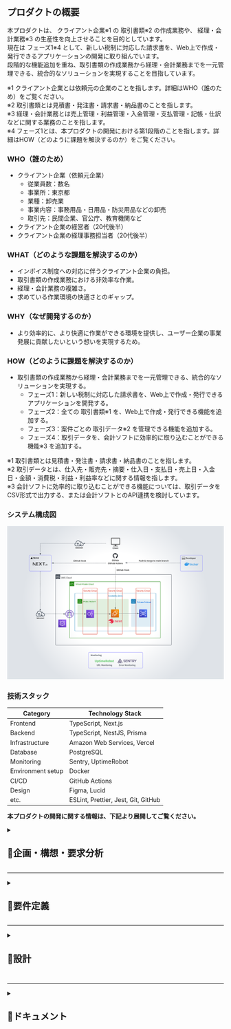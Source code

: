 ## プロダクトの概要
本プロダクトは、 クライアント企業※1 の 取引書類※2 の作成業務や、 経理・会計業務※3 の生産性を向上させることを目的としています。  
現在は フェーズ1※4 として、新しい税制に対応した請求書を、Web上で作成・発行できるアプリケーションの開発に取り組んでいます。  
段階的な機能追加を重ね、取引書類の作成業務から経理・会計業務までを一元管理できる、統合的なソリューションを実現することを目指しています。  

※1 クライアント企業とは依頼元の企業のことを指します。詳細はWHO（誰のため）をご覧ください。  
※2 取引書類とは見積書・発注書・請求書・納品書のことを指します。  
※3 経理・会計業務とは売上管理・利益管理・入金管理・支払管理・記帳・仕訳などに関する業務のことを指します。  
※4 フェーズ1とは、本プロダクトの開発における第1段階のことを指します。詳細はHOW（どのように課題を解決するのか）をご覧ください。

### WHO（誰のため）
- クライアント企業（依頼元企業）
  - 従業員数：数名
  - 事業所：東京都
  - 業種：卸売業
  - 事業内容：事務用品・日用品・防災用品などの卸売
  - 取引先：民間企業、官公庁、教育機関など
- クライアント企業の経営者（20代後半）
- クライアント企業の経理事務担当者（20代後半）

### WHAT（どのような課題を解決するのか）
- インボイス制度への対応に伴うクライアント企業の負担。
- 取引書類の作成業務における非効率な作業。
- 経理・会計業務の複雑さ。
- 求めている作業環境の快適さとのギャップ。

### WHY（なぜ開発するのか）
- より効率的に、より快適に作業ができる環境を提供し、ユーザー企業の事業発展に貢献したいという想いを実現するため。

### HOW（どのように課題を解決するのか）
- 取引書類の作成業務から経理・会計業務までを一元管理できる、統合的なソリューションを実現する。
  - フェーズ1：新しい税制に対応した請求書を、Web上で作成・発行できるアプリケーションを開発する。
  - フェーズ2：全ての 取引書類※1 を、Web上で作成・発行できる機能を追加する。
  - フェーズ3：案件ごとの 取引データ※2 を管理できる機能を追加する。
  - フェーズ4：取引データを、会計ソフトに効率的に取り込むことができる機能※3 を追加する。

※1 取引書類とは見積書・発注書・請求書・納品書のことを指します。  
※2 取引データとは、仕入先・販売先・摘要・仕入日・支払日・売上日・入金日・金額・消費税・利益・利益率などに関する情報を指します。  
※3 会計ソフトに効率的に取り込むことができる機能については、取引データをCSV形式で出力する、または会計ソフトとのAPI連携を検討しています。

### システム構成図
![システム構成図](./img/system-architecture/system-architecture.png)

### 技術スタック
| Category          | Technology Stack                       |
| ----------------- | ------------------------------------   |
| Frontend          | TypeScript, Next.js                    |
| Backend           | TypeScript, NestJS, Prisma             |
| Infrastructure    | Amazon Web Services, Vercel            |
| Database          | PostgreSQL                             |
| Monitoring        | Sentry, UptimeRobot                    |
| Environment setup | Docker                                 |
| CI/CD             | GitHub Actions                         |
| Design            | Figma, Lucid                           |
| etc.              | ESLint, Prettier, Jest, Git, GitHub    |

**本プロダクトの開発に関する情報は、下記より展開してご覧ください。**

<details>
<summary><h2>📄企画・構想・要求分析</h2></summary>　　

<details>
<summary><h3>プロダクトを通じて実現したいこと</3></summary>　　

#### ユーザー企業が実現したいこと
- ノンコア業務の手間を減らし、コア業務に集中できる環境をつくる。
- ココロオドル環境をつくる。
- 生産性を上げる。

---

#### 僕が実現したいこと
##### 社会的
- 事業の発展に貢献する。
- 業務フローを整理して、ユーザー企業の手間を減らす。
- ココロオドル環境をつくり、働くひとを笑顔にする。

##### 個人的
- 就職を成功させる。
- 自分の人柄や技術力を正しく伝える。
- 技術力を向上させる。

</details>

---

<details>
<summary><h3>業務分析</3></summary>　　

#### 基本情報
- 業種：卸売業
- 商材：事務用品・日用品・防災用品など
- 取引手段：電話・メール
- 規模：従業員数名（パートナーを含む）

#### 対象とする業務分野  
本プロダクトでの対象とする業務分野は、コア事業での取引に際して生じる業務を対象とする。

#### 取引を行う際の業務プロセス
1. 見積
   1. 顧客から見積依頼のメールが届く。
   2. 仕入先へ見積依頼のメールを送る。
2. 提案
   1. 仕入先からメールで見積書が届く。
   2. 見積書をメールで顧客へ送る。
1. 受注
   1. 顧客からメールで発注書が届く。
   2. 発注書をメールで仕入先へ送る。
2. 支払
   1. 仕入先からメールで請求書が届く。
   2. 請求書に基づいて支払い。
3. 出荷・納品
   1. 顧客へ出荷連絡のメールを送る。
   2. 配送伝票をもとに納品確認する。
   3. 請求書をメールで顧客へ送る。
4. 入金
   1. 期限が過ぎたら入金を確認する。

#### 取引を行う際の業務に付随する書類作成業務
- 提案
  -  見積書を作成する。
- 受注
  -  発注書を作成する。
  -  売上管理ファイルに案件内容を記入する。
- 納品
  -  仕入先の出荷日を売上管理ファイルに記入する。
  -  顧客への出荷日を売上管理ファイルに記入する。
  -  請求書を作成する。
  -  納品書を作成する。

#### 取引を行う際の業務に付随するファイル管理業務
- 提案
  - 案件番号の採番。
  - 仕入先の見積書を案件フォルダに保存する。
  - エクセルで作成した見積書を案件フォルダに保存する。
- 受注
  - 顧客の発注書を案件フォルダに保存する。
  - エクセルで作成した発注書を案件フォルダに保存する。
- 支払い
  - 仕入先から届いた請求書を案件フォルダに保存する。
- 納品
  - エクセルで作成した請求書を案件フォルダに保存する。
- 完了
  - 案件フォルダのファイルを、不定期でまとめて管理フォルダに移動する。


#### 取引を行う際の業務に付随する連絡業務
- 見積
  - 仕入先に見積依頼のメールを送る。
- 提案
  - 顧客に見積書をメールで送る。
- 受注
  - 仕入先に発注書を添付して発注メールを送る。（フォーマット有り：注文内容を文中に含む）
- 納品
  - 出荷連絡（フォーマット有り）する。
  - 顧客に請求書をメール送る。

#### 業務理解を深めるためのユーザーへの質問
- 取引に付随する業務はあるか？
  - 請求書と納品書を郵送で送る場合がある。その場合は送り状を作成する。
  - 提案時に資料を作成することがある。
  - 取引内容を不定期でまとめて記帳をしている。
  - 期限までに顧客からの入金がされているかを、売上管理ファイルに基づいて確認をしている。
  - 売上管理ファイルで年間の売上、利益、利益率などを確認している。
- エクセルでの書類作成に対して課題や不満はあるか？
  - インボイス制度に対応した書類作成を行いたい。
  - 案件番号を自動で採番できるようにしたい。
  - 企業名・取引条件・納期・納入場所・商品を入力する際に予測変換が出たら良い。
  - 書類の作成日を入力する手間を減らしたい。
  - よりスマートに、よりカッコよく作業をしたい。
  - 税率の変更、税込・税抜の計算方式の変更をスムーズにしたい。
  - 購入用書類に納品先を記入できるようにしたい。
  - 販売用書類と購入用書類の情報を共有し、同じデータを再度入力せずに済むようにしたい。
  - スマホで書類を作成できるようにし、スマホで取引先に送付ができるようにしたい。
- メールの送受信の課題や不満はあるか？
  - 仕入先への発注時に発注書の内容をフォーマットに沿ってメールに記載しているのだけなので自動化したい。
- 案件番号の規則は？
  - yymmdd-xx-xxxx
  - xx：日毎に01から順に採番する。
  - xxxx（上2桁）：01から順に採番。同じ案件に対して複数回見積書を作成した場合に使用。
  - xxxx（下2桁）：01から順に採番。同じ案件に対して複数回請求書を作成した場合に使用。
- 仕入先への注文メールの文はどのような構成なのか？
  - 製品、Jan(型番)、数量、納品予定日、時間指定、納品先情報、出荷主情報、備考、その他の文章。
- ファイル名の命名規則は？
  - [書類種別] + 案件番号
  - 書類種別：S=販売用、B=購入用、Q=見積書、O=発注書、I=請求書、D=納品書
  - 例：SO230401=顧客からの発注書、BO230401=仕入先への発注書
- 案件フォルダとは何か？
  - 案件ごとにファイル（見積書・発注書・請求書など）を一時的にローカルで管理するフォルダ。
- 管理フォルダとは何か？
  - 全取引の証憑書類を種類毎（見積書・発注書・請求書など）に管理するクラウド上のフォルダ。
- 売上管理ファイルとは何か？
  - 案件番号、顧客、仕入先、商品名、購入情報（出荷日、支払日、数量、購入金額）、売上記録（出荷日、入金日、数量、購入金額）、利益、利益率、回収率（顧客からの入金日-仕入先への支払日）、備考から構成される、案件ごとの取引記録。
  - 案件の進捗管理、入金管理、記帳、売上確認（利益や利益率も含む）の際に使用される。

</details>

---

<details>
<summary><h3>ターゲット・課題・ニーズ</3></summary>　

#### ターゲット
- 決済者：ユーザー企業の経営者（20代後半）
- 利用者：ユーザー企業の経理事務担当者（20代後半）

---

#### ターゲットが抱える課題
- 手間
  - 書類作成。
  - 書類作成時の入力。
  - 書類管理。（書類作成時とメール受信時にタスクが発生している）
  - 発注先へのメール文作成。
  - 入金管理。（売上管理ファイルを確認している）
  - 記帳。
- 生産性 
  - 購入用書類、販売用書類、書類管理、売上記録の連携がとれていない。
  - 税率や税金の計算方式の変更に柔軟性がない。
- 機能
  - 取引書類がインボイス制度に対応していない。
  - 手元にPCがないと書類作成ができない。
- モチベーション
  - 現行システムに地味さを感じている。

---

#### ターゲットのニーズ
- 「洗練」された「便利」で「かっこいい」アプリケーションで作業したい。
- ノンコア業務の手間を徹底的に減らしてコア業務に集中したい。
- タスクの増加によるストレスや混乱を低減したい。
- システムを一つにまとめて、横断して作業することによるストレスを減らしたい。
- レスポンスの早さを大切にしており、外出先などPCがない環境での書類作成・送信をしたい。
- 無駄を減らして効率的な仕事をしたい。

</details>

---

<details>
<summary><h3>競合調査</3></summary>　

#### 競合分析の目的
- 競合から必要な機能とは何かを学ぶ。
- 実現したい独自の機能をみつける。

#### 競合を特定
- 会計ソフト関連企業が提供するサービス
- 事務機器関連企業が提供するサービス
- その他企業が提供するサービス
- エクセルテンプレート

#### サンプル企業
- 契約したサービス：5社
- 資料請求したサービス：3社
- 合計：8社

#### 競合のサービス概要を把握する
- 各書類の作成機能＋レポートの構成が基本
- その他：商品登録、取引先登録、メンバー登録機能

#### 取り入れたいこと
- シンプルでわかりやすい構成
- 書類作成画面での消費税の扱いや、源泉徴収税の設定などを行う機能
- 取引先と商品に関する予測変換機能
- 取引先データ、商品データをCSVで読み込む機能

#### 実現したい独自の価値
- 既存案件から情報を呼び出し、書類を作成する機能（見積書の内容をもとに発注書や請求書を作成）
- 入力時の動線にこだわったストレスのない書類作成画面
- 完成のイメージを見ながら書類作成できる機能
- 支払や入金の案内やアラートを表示する機能

</details>

---

<details>
<summary><h3>解決したい課題と満たしたいニーズは何か</3></summary>　

- 書類管理の手間を減らし、コア業務に集中したいというニーズを満たす。
- 購入用書類、販売用書類、書類管理、売上記録などの連携がとれないことで生じるシステムを横断しなければいけないという課題を解決し、煩雑さによるストレスから解放されたいというニーズを満たす。
- 入金と支払の管理の手間を減らし、コア業務に集中したいというニーズを満たす。
- 記帳の手間を減らし、コア業務に集中したいというニーズを満たす。
- 手元にPCがないと書類作成ができない課題を解決し、いかなる状況でも即レスをしたいというニーズを満たす。

</details>
</details>

---

<details>
<summary><h2>📄要件定義</h2></summary>　　　

<details>
<summary><h3>解決する課題を定義</3></summary>　　

- 解決する課題
  - インボイス制度への対応に伴うクライアント企業の負担。
  - 取引書類の作成業務における非効率な作業。
  - 経理・会計業務の複雑さ。
  - 求めている作業環境の快適さとのギャップ。

</details>

---

<details>
<summary><h3>重要成功要因</3></summary>　　

洗練された便利でかっこいいアプリケーションの開発。

</details>

---

<details>
<summary><h3>課題解決の方法</3></summary>　　

- 取引書類の作成業務から経理・会計業務までを一元管理できる、統合的なソリューションを実現する。
  - フェーズ1：新しい税制に対応した請求書を、Web上で作成・発行できるアプリケーションを開発する。
  - フェーズ2：全ての 取引書類※1 を、Web上で作成・発行できる機能を追加する。
  - フェーズ3：案件ごとの 取引データ※2 を管理できる機能を追加する。
  - フェーズ4：取引データを、会計ソフトに効率的に取り込むことができる機能※3 を追加する。

※1 取引書類とは見積書・発注書・請求書・納品書のことを指します。  
※2 取引データとは、仕入先・販売先・摘要・仕入日・支払日・売上日・入金日・金額・消費税・利益・利益率などに関する情報を指します。  
※3 会計ソフトに効率的に取り込むことができる機能については、取引データをCSV形式で出力する、または会計ソフトとのAPI連携を検討しています。

</details>

---

<details>
<summary><h3>機能要件</3></summary>　　

- 認証
  - 新規登録
    - ログインID・パスワード・事業者名でアカウントを作成できる。
  - ログイン
    - ログインID・パスワードでログインできる。
  - ログアウト
    - ユーザーの意思でログアウトできる。
- 作成
  - 請求書の作成ができる。
  - 請求書のフォーマットがインボイス制度に対応している。
  - 税率の変更ができる。
- 個別表示
  - 請求書の個別表示ができる。
- 一覧表示
  - 請求書の一覧表示ができる。 
- 編集
  - 請求書の編集ができる。
- 出力
  - 請求書のPDF出力ができる。
- 削除
  - 請求書の削除ができる。

</details>

---

<details>
<summary><h3>非機能要件</3></summary>　　

- 使用言語
  - 全画面日本語で表示する。
  - 標準的な文字コードやフォントに対応。 
  - 文字コード：UTF-8　JIS 第1水準および第2水準に対応。
- 利用者環境
  - 下記の環境において正常に表示・動作をする。
    - OS：Windows、macOS
    - 機器：パソコン
    - ブラウザ：Google Chrome
  - 作業期間に余裕がある場合は前項の環境に追加して、下記の環境において正常に表示・動作をする。
    - 機器：スマートフォン、タブレット端末
    - ブラウザ：Safari、iOS・Androidにおける標準ブラウザ
- 現行の法制度への対応
  - 運用開始時点で成立している法制度に対応する。
- サービス提供時間
  - 24時間365日稼働する。但し、システムのメンテナンス等は除く。
- ユーザビリティ
  - 操作方法
    - 無駄な手順を省き、最小限の操作・入力で作業ができる設計にする。
    - 「Tab」キーによる画面上のフォーカスの移動順序は、ユーザが操作しやすい順序とする。
    - キーボードのみでも容易に操作や入力が実施できるよう考慮する。
  - 画面デザイン
    - 何をすればよいのか、直感的にわかるような画面構成にする。
    - 無駄な情報や機能をなくし、シンプルな画面構成にする。
    - 十分な視認性のあるフォント、文字サイズを用いる。
  - 表示のわかりやすさ
    - メニュー、見出し、操作の指示、説明などには、ユーザーが正確にその内容を理解できる用語を使用する。
    - システムが処理を行っている間、ユーザーがストレスを感じない工夫をする。
  - 表示の最適化
    - ユーザーの作業画面の大きさに応じて表示の最適化をする。
  - レスポンス・応答時間
    - 各処理のレスポンスタイムは、ユーザーが体感的に遅いと感じない程度とする。
    - レスポンスタイムの目安は概ね3秒以下とする。
- 設計方針
  - 開発の生産性や保守性向上を目的とし、画面、業務ロジック、データアクセス方法を極力疎結合な構造とし、変更等における影響範囲を極小化する。
- システム機器及び稼働環境
  - サーバ及びバックアップ装置等を含むすべての機器は社内に設置をせず、クラウドサービスを利用する。
- デプロイ
  - デプロイは自動化する。
  - デプロイはバージョン管理システムの本番環境用のブランチにマージされた際に行う。
- 運用・保守・改修
  - プログラムの改修履歴はバージョン管理システムで管理する。
  - バージョン管理システムにプッシュをする際には、事前に静的解析ツールを用いてコード品質を確認をする。
  - 本番環境とは別に検証環境を用意する。
  - 改修後のプログラムの適用については検証環境で事前に確認をし、ユーザーの承認を得て本番環境へ適用する。
- 通信方式
  - サーバと通信を行う際は、SSL暗号化通信を行う。
- セキュリティ
  - 本プロダクトに係る情報セキュリティ上のリスクを洗い出し、リスクに見合った適切な情報セキュリティ対策を講じる。
  - システムに対するアクセス、ウィルス、不正プログラム感染等、インターネットを経由する攻撃や不正等に対し、通信の暗号化などの必要な対策をする。

</details>
</details>

---

<details>
<summary><h2>📄設計<h2></summary>　　

<details>
<summary><h3>画面設計</3></summary>　　

![ワイヤーフレーム](./img/screen-design/screen-design_1.3.png)

- 新規登録画面
  - 機能
    - ユーザの新規登録
  - データ
    - サーバに送信するデータ
      - ログインID(login_id)　パスワード(password)
- ログイン画面
  - 機能
    - ユーザーの認証
  - データ
    - サーバーへ送信するデータ
      - ログインID(login_id)　パスワード(password)
- 事業者登録画面
  - 機能
    - 事業者登録
  - データ
    - サーバーへ送信するデータ
      - 認証情報(access_token)　事業者名(business_name)　登録番号(business_invoice_number)
- 事業者選択画面
  - 機能
    - 作業する事業者を選択
  - データ
    - サーバーから受信するデータ
      - 事業者ID(business_id)　事業者名(business_name)
    - サーバーへ送信するデータ
      - 認証情報(access_token)　事業者ID(business_id)
- ホーム画面
  - データ
    - サーバーから受信するデータ
      - 事業者名(business_name)
- 請求書一覧画面
  - 機能
    - ユーザーが選択した事業者に紐づく請求書の一覧表示
  - データ
    - サーバから受信するデータ
      - 事業者名(business_name)　請求書データ(以下記載)
        - 請求書データ
          - 請求書ID(id)　取引先名(customer_name)　作成日(document_created_at)　書類番号(document_number)　税込合計金額( SUM(price × tax_classification) )
    - サーバへ送信するデータ
      - 認証情報(access_token)　請求書ID(id)
- 請求書作成画面
  - 機能
    - 請求書の作成
    - 各商品の金額計算
      - 税抜 合計金額 の計算
    - 税率別の金額計算
      - 全商品の 税率別 税抜合計金額 の計算
      - 全商品の 税率別 消費税合計金額 の計算
      - 全商品の 税率別 税込合計金額 の計算
    - 全商品の金額計算
      - 全商品の 税抜合計金額 の計算
      - 全商品の 消費税合計金額 の計算
      - 全商品の 税込合計金額 の計算
    - 事業者情報を入力欄に表示
    - 支払先情報を備考欄に表示
  - データ
    - サーバから受信するデータ
      - 事業者名(business_name)　事業者情報(business_details)　角印(m_seals_id)　金融機関名(financial_institution_name)　支店名(branch_name)　口座名義(account_name)　口座種別(account_type)　口座番号(account_number)
    - サーバーへ送信するデータ
      - 認証情報(access_token)　請求書データ(以下記載)　商品データ(以下記載)
        - 請求書データ
          - 請求日(document_created_at)
          - 請求番号(document_number)
          - 取引先名(customer_name)
          - 事業者情報(business_details)
          - 角印(m_seals_id)
          - 備考(notes)
        - 商品データ
          - 日付(transaction_date)
          - 品名・品番(product_name)
          - 数量(quantity)
          - 単位(unit)
          - 単価(price)
          - 税区分(tax_classification)
- 請求書確認画面
  - 機能
    - 請求書のプレビュー表示
    - 請求書のPDF出力
    - 各商品の金額計算
      - 税抜 合計金額 の計算
    - 税率別の金額計算
      - 全商品の 税率別 税抜合計金額 の計算
      - 全商品の 税率別 消費税合計金額 の計算
      - 全商品の 税率別 税込合計金額 の計算
    - 全商品の金額計算
      - 全商品の 税抜合計金額 の計算
      - 全商品の 消費税合計金額 の計算
      - 全商品の 税込合計金額 の計算
  - データ
    - サーバから受信するデータ
      - 事業者名(business_name)　請求書データ(以下記載)　商品データ(以下記載)
        - 請求書データ
          - 請求書ID(id)
          - 請求日(document_created_at)
          - 請求番号(document_number)
          - 取引先名(customer_name)
          - 事業者情報(business_details)
          - 角印(m_seals_id)
          - 備考(notes)
        - 商品データ
          - 日付(transaction_date)
          - 品名・品番(product_name)
          - 数量(quantity)
          - 単位(unit)
          - 単価(price)
          - 税区分(tax_classification)
    - サーバーに送信するデータ
      - 認証情報(access_token)　請求書ID(id)

</details>

---

<details>
<summary><h3>請求書デザイン</3></summary>　　

![請求書デザイン](./img/invoice_design/invoice_design_1.0.png)

</details>

---

<details>
<summary><h3>データベース設計</3></summary>　　

<details>
<summary><h4>ER図</h4></summary>　　

![ER図](./img/entity-relationship-diagram/entity-relationship-diagram_1.2.png)

</details>

<details>
<summary><h4>テーブル定義書</4></summary>　　

**users**

| № | カラム論理名    | カラム物理名   | データ型   | 桁数  | PK | FK | UK | NN | INDEX | 初期値            | 備考 |
| -- | ------------ | ------------ | --------- | ---- | -- | -- | -- | -- | ----- | ----------------- | ---- |
| 1  | id           | id           | VARCHAR   | 36   | PK |    |    |    |       | UUID v4           |      |
| 2  | ログインID    | login_id     | VARCHAR   | 255  |    |    | UK | NN |       |                   |      |
| 3  | パスワード    | password     | VARCHAR   | 255  |    |    |    | NN |       |                   |      |
| 4  | 作成日       | created_at   | DATETIME  |      |    |    |    | NN |       | CURRENT_TIMESTAMP |      |
| 5  | 更新日       | updated_at   | DATETIME  |      |    |    |    | NN |       | CURRENT_TIMESTAMP |      |

**businesses**

| №  | カラム論理名              | カラム物理名                  | データ型    | 桁数 | PK  | FK | UK | NN | INDEX | 初期値             | 備考   |
| -- | ----------------------- | --------------------------- | ---------- | ---- | -- | -- | -- | -- | ----- | ----------------- | ----- |
| 1  | id                      | id                          | VARCHAR    | 36  | PK |    |    |    |       | UUID v4           |       |
| 2  | 事業者名                | business_name               | VARCHAR    | 255  |    |    |    | NN |       |                   |       |
| 3  | 登録番号                | business_invoice_number     | VARCHAR    |  30  |    |    |    |    |       |                   |       |
| 4  | 作成日                  | created_at                  | DATETIME   |      |    |    |    | NN |       | CURRENT_TIMESTAMP |       |
| 5  | 更新日                  | updated_at                  | DATETIME   |      |    |    |    | NN |       | CURRENT_TIMESTAMP |       |

**user_permissions**

| № | カラム論理名    | カラム物理名   | データ型    | 桁数  | PK | FK | UK | NN | INDEX | 初期値             | 備考                                     |
| -- | ------------ | ------------ | ---------- | ---- | -- | -- | -- | -- | ----- | ----------------- | ---------------------------------------- |
| 1  | ユーザー_id   | user_id      | VARCHAR   | 36   | PK | FK |    |    |       | UUID v4           | テーブルUsersのidカラムを参照                  |
| 2  | 事業者_id    | business_id  | VARCHAR   | 36   | PK | FK |    |    |       |                   | テーブルbusinessesのidカラムを参照             |
| 3  | 権限         | permission   | INT       |      |    |    |    | NN |       |                   | 1.管理者 2.一般                            |
| 4  | 作成日       | created_at   | DATETIME  |      |    |    |    | NN |       | CURRENT_TIMESTAMP |                                           |
| 5  | 更新日       | updated_at   | DATETIME  |      |    |    |    | NN |       | CURRENT_TIMESTAMP |                                           |

**invoice_products**

| №  | カラム論理名              | カラム物理名            | データ型   | 桁数  | PK | FK | UK | NN | INDEX | 初期値           | 備考                                      |
| -- | ------------------------ | -------------------- | --------- | ---- | -- | -- | -- | -- | ----- | ---------------- | ----------------------------------------- |
| 1  | id                       | id                   | VARCHAR   | 36   | PK |    |    |    |       | UUID v4          |                                           |
| 2  | 請求書_id                 | invoice_id           | VARCHAR   | 36   |    | FK |    | NN |       |                  | テーブルinvoicesのidカラムを参照         |
| 3  | 取引日                   | transaction_date     | DATE      |      |    |    |    |    |       |                  |                                           |
| 4  | 商品名                   | product_name         | VARCHAR   | 255  |    |    |    | NN |       |                  |                                           |
| 5  | 数量                     | quantity             | BIGINT    |      |    |    |    |    |       |                  |                                           |
| 6  | 単位                     | unit                 | VARCHAR   | 20   |    |    |    |    |       |                  |                                           |
| 7  | 単価                     | price                | BIGINT    |      |    |    |    |    |       |                  |                                           |
| 8  | 税区分                   | tax_classification   | INT       |      |    |    |    |    |       |                  | 0. 対象外　1. 8%（軽減税率）　2. 10％ |
| 9  | 作成日                   | created_at           | DATETIME  |      |    |    |    | NN |       | CURRENT_TIMESTAMP |                                           |
| 10 | 更新日                   | updated_at           | DATETIME  |      |    |    |    | NN |       | CURRENT_TIMESTAMP |                                           |

**invoices**

| №  | カラム論理名                 | カラム物理名                | データ型    | 桁数  | PK | FK | UK | NN | INDEX | 初期値            | 備考                                     |
| -- | --------------------------- | ------------------------ | ---------- | ---- | -- | -- | -- | -- | ----- | ----------------- | ---------------------------------------- |
| 1  | id                          | id                       | VARCHAR    | 36   | PK |    |    |    |       | UUID v4           |                                          |
| 2  | 事業者_id                    | business_id              | VARCHAR    | 36   |    | FK |    | NN |       |                   | テーブルbusinessesのidカラムを参照        |
| 3  | 書類作成日                   | document_created_at      | DATE       |      |    |    |    | NN |       |                   |                                          |
| 4  | 書類番号                     | document_number          | VARCHAR    | 50   |    |    |    | NN |       |                   |                                          |
| 5  | 取引先名                     | customer_name            | VARCHAR    | 255  |    |    |    | NN |       |                   |                                          |
| 6  | 事業者情報                   | business_details         | VARCHAR    | 510  |    |    |    | NN |       |                   |                                          |
| 7  | マスタ_角印_id               | m_seals_id               | VARCHAR    | 36   |    | FK |    |    |       |                   | テーブルm_sealsのidカラムを参照           |
| 8  | 支払期限                     | payment_due_date         | DATE       |      |    |    |    |    |       |                   |                                          |
| 9  | 備考欄情報                  | notes                    | TEXT       |      |    |    |    |    |       |                   |                                          |
| 10 | 作成日                     | created_at               | DATETIME   |      |    |    |    | NN |       | CURRENT_TIMESTAMP |                                          |
| 11 | 更新日                     | updated_at               | DATETIME   |      |    |    |    | NN |       | CURRENT_TIMESTAMP |                                          |

**m_seals**

| № | カラム論理名    | カラム物理名   | データ型    | 桁数  | PK | FK | UK | NN | INDEX | 初期値              | 備考                                    |
| -- | ------------ | ------------ | ---------- | ---- | -- | -- | -- | -- | ----- | ------------------ | -------------------------------------- |
| 1  | id           | id           | VARCHAR    | 36   | PK |    |    |    |       | UUID v4            |                                        |
| 2  | 事業者_id     | business_id  | VARCHAR    | 36   |    | FK |    | NN |       |                    | テーブルbusinessesのidカラムを参照         |
| 3  | 画像URL      | image_url    | TEXT       |      |    |    |    | NN |       |                    |                                         |
| 4  | 選択フラグ    | select_flag  | INT        |      |    |    |    | NN |       |                    | 1. 選択　2.非選択                         |
| 5  | 作成日       | created_at   | DATETIME   |      |    |    |    | NN |       | CURRENT_TIMESTAMP  |                                         |
| 6  | 更新日       | updated_at   | DATETIME   |      |    |    |    | NN |       | CURRENT_TIMESTAMP  |                                         |


**m_transfer_destinations**

| № | カラム論理名    | カラム物理名                   | データ型    | 桁数  | PK | FK | UK | NN | INDEX | 初期値              | 備考                                    |
| -- | ------------ | ---------------------------- | ---------- | ---- | -- | -- | -- | -- | ----- | ------------------ | -------------------------------------- |
| 1  | id           | id                           | VARCHAR    | 36   | PK |    |    |    |       | UUID v4            |                                        |
| 2  | 事業者_id     | business_id                  | VARCHAR    | 36   |    | FK |    | NN |       |                    | テーブルbusinessesのidカラムを参照         |
| 3  | 金融機関名    | financial_institution_name    | VARCHAR    | 50   |    |    |    | NN |       |                    |                                         |
| 4  | 支店名       | branch_name                   | VARCHAR    | 50   |    |    |    | NN |       |                    | 1. 選択　2.非選択                         |
| 5  | 口座名義      | account_name                 | VARCHAR    | 50   |    |    |    | NN |       |                    | 1. 選択　2.非選択                         |
| 6  | 口座種別      | account_type                 | VARCHAR    | 20   |    |    |    | NN |       |                    | 1. 選択　2.非選択                         |
| 7  | 口座番号      | account_number               | INT        |      |    |    |    | NN |       |                    | 1. 選択　2.非選択                         |
| 8  | 作成日       | created_at                    | DATETIME   |      |    |    |    | NN |       | CURRENT_TIMESTAMP  |                                         |
| 9  | 更新日       | updated_at                    | DATETIME   |      |    |    |    | NN |       | CURRENT_TIMESTAMP  |                                         |


**m_business_details**

| № | カラム論理名    | カラム物理名                   | データ型    | 桁数  | PK | FK | UK | NN | INDEX | 初期値              | 備考                                    |
| -- | ------------ | ---------------------------- | ---------- | ---- | -- | -- | -- | -- | ----- | ------------------ | -------------------------------------- |
| 1  | id           | id                           | VARCHAR    | 36   | PK |    |    |    |       | UUID v4            |                                        |
| 2  | 事業者_id     | business_id                  | VARCHAR    | 36   |    | FK |    | NN |       |                    | テーブルbusinessesのidカラムを参照         |
| 3  | 事業者情報     | business_details             | VARCHAR    | 510  |    |    |    | NN |       |                    |                                         |
| 4  | 作成日        | created_at                   | DATETIME   |      |    |    |    | NN |       | CURRENT_TIMESTAMP  |                                         |
| 5  | 更新日        | updated_at                   | DATETIME   |      |    |    |    | NN |       | CURRENT_TIMESTAMP  |                                         |

</details>
</details>

---

<details>
<summary><h3>システム構成図</3></summary>　　

![システム構成図](./img/system-architecture/system-architecture.png)

</details>

---

<details>
<summary><h3>認証フロー</3></summary>　　

![認証フローの図](./img/authentication-flow/authentication-flow.png)

</details>
</details>

---

<details>
<summary><h2>📄ドキュメント<h2></summary>　

<details>
<summary><h3>業務フロー図</3></summary>　　

![業務フロー図](./img/business-process-diagram/business-process-diagram.png)

</details>

<details>
<summary><h3>ワイヤーフレーム</3></summary>　　

![ワイヤーフレーム](./img/screen-design/screen-design_1.3.png)

</details>

<details>
<summary><h3>画面遷移図</3></summary>　　

![画面遷移図](./img/screen-transition-diagram/screen-transition-diagram_1.2.png)

</details>

<details>
<summary><h3>請求書デザイン</3></summary>　　

![請求書デザイン](./img/invoice_design/invoice_design_1.0.png)

</details>

<details>
<summary><h3>ER図</3></summary>　　

![ER図](./img/entity-relationship-diagram/entity-relationship-diagram_1.2.png)

</details>

<details>
<summary><h3>テーブル定義書</3></summary>　　

**users**

| № | カラム論理名    | カラム物理名   | データ型   | 桁数  | PK | FK | UK | NN | INDEX | 初期値            | 備考 |
| -- | ------------ | ------------ | --------- | ---- | -- | -- | -- | -- | ----- | ----------------- | ---- |
| 1  | id           | id           | VARCHAR   | 36   | PK |    |    |    |       | UUID v4           |      |
| 2  | ログインID    | login_id     | VARCHAR   | 255  |    |    | UK | NN |       |                   |      |
| 3  | パスワード    | password     | VARCHAR   | 255  |    |    |    | NN |       |                   |      |
| 4  | 作成日       | created_at   | DATETIME  |      |    |    |    | NN |       | CURRENT_TIMESTAMP |      |
| 5  | 更新日       | updated_at   | DATETIME  |      |    |    |    | NN |       | CURRENT_TIMESTAMP |      |

**businesses**

| №  | カラム論理名              | カラム物理名                  | データ型    | 桁数 | PK  | FK | UK | NN | INDEX | 初期値             | 備考   |
| -- | ----------------------- | --------------------------- | ---------- | ---- | -- | -- | -- | -- | ----- | ----------------- | ----- |
| 1  | id                      | id                          | VARCHAR    | 36  | PK |    |    |    |       | UUID v4           |       |
| 2  | 事業者名                | business_name               | VARCHAR    | 255  |    |    |    | NN |       |                   |       |
| 3  | 登録番号                | business_invoice_number     | VARCHAR    |  30  |    |    |    |    |       |                   |       |
| 4  | 作成日                  | created_at                  | DATETIME   |      |    |    |    | NN |       | CURRENT_TIMESTAMP |       |
| 5  | 更新日                  | updated_at                  | DATETIME   |      |    |    |    | NN |       | CURRENT_TIMESTAMP |       |

**user_permissions**

| № | カラム論理名    | カラム物理名   | データ型    | 桁数  | PK | FK | UK | NN | INDEX | 初期値             | 備考                                     |
| -- | ------------ | ------------ | ---------- | ---- | -- | -- | -- | -- | ----- | ----------------- | ---------------------------------------- |
| 1  | ユーザー_id   | user_id      | VARCHAR   | 36   | PK | FK |    |    |       | UUID v4           | テーブルUsersのidカラムを参照                  |
| 2  | 事業者_id    | business_id  | VARCHAR   | 36   | PK | FK |    |    |       |                   | テーブルbusinessesのidカラムを参照             |
| 3  | 権限         | permission   | INT       |      |    |    |    | NN |       |                   | 1.管理者 2.一般                            |
| 4  | 作成日       | created_at   | DATETIME  |      |    |    |    | NN |       | CURRENT_TIMESTAMP |                                           |
| 5  | 更新日       | updated_at   | DATETIME  |      |    |    |    | NN |       | CURRENT_TIMESTAMP |                                           |

**invoice_products**

| №  | カラム論理名              | カラム物理名            | データ型   | 桁数  | PK | FK | UK | NN | INDEX | 初期値           | 備考                                      |
| -- | ------------------------ | -------------------- | --------- | ---- | -- | -- | -- | -- | ----- | ---------------- | ----------------------------------------- |
| 1  | id                       | id                   | VARCHAR   | 36   | PK |    |    |    |       | UUID v4          |                                           |
| 2  | 請求書_id                 | invoice_id           | VARCHAR   | 36   |    | FK |    | NN |       |                  | テーブルinvoicesのidカラムを参照         |
| 3  | 取引日                   | transaction_date     | DATE      |      |    |    |    |    |       |                  |                                           |
| 4  | 商品名                   | product_name         | VARCHAR   | 255  |    |    |    | NN |       |                  |                                           |
| 5  | 数量                     | quantity             | BIGINT    |      |    |    |    |    |       |                  |                                           |
| 6  | 単位                     | unit                 | VARCHAR   | 20   |    |    |    |    |       |                  |                                           |
| 7  | 単価                     | price                | BIGINT    |      |    |    |    |    |       |                  |                                           |
| 8  | 税区分                   | tax_classification   | INT       |      |    |    |    |    |       |                  | 0. 対象外　1. 8%（軽減税率）　2. 10％ |
| 9  | 作成日                   | created_at           | DATETIME  |      |    |    |    | NN |       | CURRENT_TIMESTAMP |                                           |
| 10 | 更新日                   | updated_at           | DATETIME  |      |    |    |    | NN |       | CURRENT_TIMESTAMP |                                           |

**invoices**

| №  | カラム論理名                 | カラム物理名                | データ型    | 桁数  | PK | FK | UK | NN | INDEX | 初期値            | 備考                                     |
| -- | --------------------------- | ------------------------ | ---------- | ---- | -- | -- | -- | -- | ----- | ----------------- | ---------------------------------------- |
| 1  | id                          | id                       | VARCHAR    | 36   | PK |    |    |    |       | UUID v4           |                                          |
| 2  | 事業者_id                    | business_id              | VARCHAR    | 36   |    | FK |    | NN |       |                   | テーブルbusinessesのidカラムを参照        |
| 3  | 書類作成日                   | document_created_at      | DATE       |      |    |    |    | NN |       |                   |                                          |
| 4  | 書類番号                     | document_number          | VARCHAR    | 50   |    |    |    | NN |       |                   |                                          |
| 5  | 取引先名                     | customer_name            | VARCHAR    | 255  |    |    |    | NN |       |                   |                                          |
| 6  | 事業者情報                   | business_details         | VARCHAR    | 510  |    |    |    | NN |       |                   |                                          |
| 7  | マスタ_角印_id               | m_seals_id               | VARCHAR    | 36   |    | FK |    |    |       |                   | テーブルm_sealsのidカラムを参照           |
| 8  | 支払期限                     | payment_due_date         | DATE       |      |    |    |    |    |       |                   |                                          |
| 9  | 備考欄情報                  | notes                    | TEXT       |      |    |    |    |    |       |                   |                                          |
| 10 | 作成日                     | created_at               | DATETIME   |      |    |    |    | NN |       | CURRENT_TIMESTAMP |                                          |
| 11 | 更新日                     | updated_at               | DATETIME   |      |    |    |    | NN |       | CURRENT_TIMESTAMP |                                          |

**m_seals**

| № | カラム論理名    | カラム物理名   | データ型    | 桁数  | PK | FK | UK | NN | INDEX | 初期値              | 備考                                    |
| -- | ------------ | ------------ | ---------- | ---- | -- | -- | -- | -- | ----- | ------------------ | -------------------------------------- |
| 1  | id           | id           | VARCHAR    | 36   | PK |    |    |    |       | UUID v4            |                                        |
| 2  | 事業者_id     | business_id  | VARCHAR    | 36   |    | FK |    | NN |       |                    | テーブルbusinessesのidカラムを参照         |
| 3  | 画像URL      | image_url    | TEXT       |      |    |    |    | NN |       |                    |                                         |
| 4  | 選択フラグ    | select_flag  | INT        |      |    |    |    | NN |       |                    | 1. 選択　2.非選択                         |
| 5  | 作成日       | created_at   | DATETIME   |      |    |    |    | NN |       | CURRENT_TIMESTAMP  |                                         |
| 6  | 更新日       | updated_at   | DATETIME   |      |    |    |    | NN |       | CURRENT_TIMESTAMP  |                                         |


**m_transfer_destinations**

| № | カラム論理名    | カラム物理名                   | データ型    | 桁数  | PK | FK | UK | NN | INDEX | 初期値              | 備考                                    |
| -- | ------------ | ---------------------------- | ---------- | ---- | -- | -- | -- | -- | ----- | ------------------ | -------------------------------------- |
| 1  | id           | id                           | VARCHAR    | 36   | PK |    |    |    |       | UUID v4            |                                        |
| 2  | 事業者_id     | business_id                  | VARCHAR    | 36   |    | FK |    | NN |       |                    | テーブルbusinessesのidカラムを参照         |
| 3  | 金融機関名    | financial_institution_name    | VARCHAR    | 50   |    |    |    | NN |       |                    |                                         |
| 4  | 支店名       | branch_name                   | VARCHAR    | 50   |    |    |    | NN |       |                    | 1. 選択　2.非選択                         |
| 5  | 口座名義      | account_name                 | VARCHAR    | 50   |    |    |    | NN |       |                    | 1. 選択　2.非選択                         |
| 6  | 口座種別      | account_type                 | VARCHAR    | 20   |    |    |    | NN |       |                    | 1. 選択　2.非選択                         |
| 7  | 口座番号      | account_number               | INT        |      |    |    |    | NN |       |                    | 1. 選択　2.非選択                         |
| 8  | 作成日       | created_at                    | DATETIME   |      |    |    |    | NN |       | CURRENT_TIMESTAMP  |                                         |
| 9  | 更新日       | updated_at                    | DATETIME   |      |    |    |    | NN |       | CURRENT_TIMESTAMP  |                                         |


**m_business_details**

| № | カラム論理名    | カラム物理名                   | データ型    | 桁数  | PK | FK | UK | NN | INDEX | 初期値              | 備考                                    |
| -- | ------------ | ---------------------------- | ---------- | ---- | -- | -- | -- | -- | ----- | ------------------ | -------------------------------------- |
| 1  | id           | id                           | VARCHAR    | 36   | PK |    |    |    |       | UUID v4            |                                        |
| 2  | 事業者_id     | business_id                  | VARCHAR    | 36   |    | FK |    | NN |       |                    | テーブルbusinessesのidカラムを参照         |
| 3  | 事業者情報     | business_details             | VARCHAR    | 510  |    |    |    | NN |       |                    |                                         |
| 4  | 作成日        | created_at                   | DATETIME   |      |    |    |    | NN |       | CURRENT_TIMESTAMP  |                                         |
| 5  | 更新日        | updated_at                   | DATETIME   |      |    |    |    | NN |       | CURRENT_TIMESTAMP  |                                         |

</details>

<details>
<summary><h3>システム構成図</3></summary>　　

![システム構成図](./img/system-architecture/system-architecture.png)

</details>

<details>
<summary><h3>認証フロー</3></summary>　　

![認証フローの図](./img/authentication-flow/authentication-flow.png)

</details>

</details>
